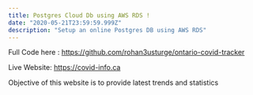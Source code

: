 ```yaml
---
title: Postgres Cloud Db using AWS RDS !
date: "2020-05-21T23:59:59.999Z"
description: "Setup an online Postgres DB using AWS RDS"
---
```


Full Code here :
https://github.com/rohan3usturge/ontario-covid-tracker

Live Website:
https://covid-info.ca

Objective of this website is to provide latest trends and statistics
